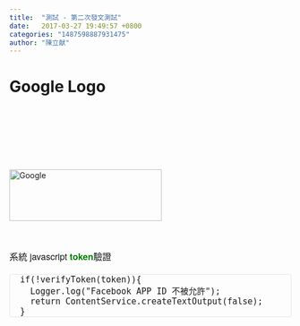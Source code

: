 ```yaml
---
title:  "測試 - 第二次發文測試"
date:   2017-03-27 19:49:57 +0800
categories: "1487598887931475"
author: "陳立献"
---
```

<h1>Google Logo</h1>
<p><img id="hplogo" style="padding-top: 112px;" title="Google" src="https://www.google.com.tw/images/branding/googlelogo/2x/googlelogo_color_272x92dp.png" alt="Google" width="272" height="92" /></p>
<p>&nbsp;</p>
<p style="margin: 20px 0px; padding: 0px; color: #111111; font-family: 'Helvetica Neue', Helvetica, Arial, sans-serif; font-size: 16px; background-color: #fdfdfd;">系統 javascript <span style="color: #008000;"><strong>token</strong></span>驗證</p>
<pre class=" language-javascript" style="font-size: 0.875rem; border: 1px solid #e5e5e5; border-radius: 3px; font-stretch: normal; word-spacing: 0px;"><code class=" language-javascript" style="font-size: 15px; border: 0px; border-radius: 3px; background: none; padding: 1px 0px;">  <span class="token keyword">if</span><span class="token punctuation">(</span><span class="token operator">!</span><span class="token function">verifyToken</span><span class="token punctuation">(</span>token<span class="token punctuation">)</span><span class="token punctuation">)</span><span class="token punctuation">{</span>
    Logger<span class="token punctuation">.</span><span class="token function">log</span><span class="token punctuation">(</span><span class="token string">"Facebook APP ID 不被允許"</span><span class="token punctuation">)</span><span class="token punctuation">;</span>
    <span class="token keyword">return</span> ContentService<span class="token punctuation">.</span><span class="token function">createTextOutput</span><span class="token punctuation">(</span><span class="token boolean">false</span><span class="token punctuation">)</span><span class="token punctuation">;</span>
  <span class="token punctuation">}</span></code></pre>
<p style="margin: 20px 0px; padding: 0px; color: #111111; font-family: 'Helvetica Neue', Helvetica, Arial, sans-serif; font-size: 16px; background-color: #fdfdfd;">&nbsp;</p>